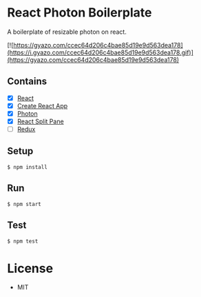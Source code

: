 # React Photon Boilerplate

A boilerplate of resizable photon on react.

[![https://gyazo.com/ccec64d206c4bae85d19e9d563dea178](https://i.gyazo.com/ccec64d206c4bae85d19e9d563dea178.gif)](https://gyazo.com/ccec64d206c4bae85d19e9d563dea178)

## Contains

- [x] [React](https://facebook.github.io/react/)
- [x] [Create React App](https://github.com/facebookincubator/create-react-app)
- [x] [Photon](http://photonkit.com/)
- [x] [React Split Pane](http://react-split-pane.surge.sh/)
- [ ] [Redux](http://redux.js.org/)

## Setup

```
$ npm install
```

## Run

```
$ npm start
```

## Test

```
$ npm test
```

# License

* MIT
